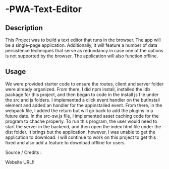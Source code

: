 # -PWA-Text-Editor

## Description

This Project was to build a text editor that runs in the browser. The app will be a single-page application. Additionally, it will feature a number of data persistence techniques that serve as redundancy in case one of the options is not supported by the browser. The application will also function offline.

## Usage

We were provided starter code to ensure the routes, client and server folder were already organized. From there, I did npm install, installed the idb package for this project, and then began to code in the install js file under the src and js folders. I implemented a click event handler on the butInstall element and added an handler for the appinstalled event.
From there, in the webpack file, I added the return but will go back to add the plugins in a future date. In the src-sw.js file, I implemented asset caching code for the program to chache properly. To run this program, the user would need to start the server in the backend, and then open the index html file under the dist folder. It brings but the application, however, I was unable to get the application to download. I will continue to work on this project to get this fixed and also add a feature to download offline for users.

Source / Credits :

Website URL!!
